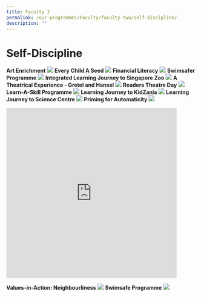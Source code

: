 ```yaml
---
title: Faculty 2
permalink: /our-programmes/Faculty/faculty-two/self-discipline/
description: ""
---
```



# Self-Discipline

**Art Enrichment**
![](/images/P3%20Art%20Enrichment_16%20Aug%202015.png)
**Every Child A Seed**
![](/images/P3%20Every%20Child%20a%20Seed_4%20Aug%202015.png)
**Financial Literacy**
![](/images/P3%20Financial%20Literacy_4%20Aug%202015.png)
**Swimsafer Programme**
![](/images/P3%20Swimsafer%20Programme_4%20Aug%202015.png)
**Integrated Learning Journey to Singapore Zoo**
![](/images/P3%20LJ%20to%20Singapore%20Zoo.jpg)
**A Theatrical Experience - Gretel and Hansel**
![](/images/Gretel%20and%20Hansel%20Page%2001.png)
**Readers Theatre Day**
![](/images/Reader%20Theatre%20Page%2001.png)
**Learn-A-Skill Programme**
![](/images/Primary%203%20Learn%20A%20Skill.png)
**Learning Journey to KidZania**
![](/images/LJ%20KidZania.jpg)
**Learning Journey to Science Centre**
![](/images/LJ%20Science%20Centre.jpg)
**Priming for Automaticity**
![](/images/Priming.jpg)
<iframe allowfullscreen="true" height="450" width="450" frameborder="0" src="https://docs.google.com/presentation/d/e/2PACX-1vTLH_-BoHrw6Kqod1C5pXj6KoyxSmRgWL1dDPIQJalN3xIq8zt5O79Vffj5X0fiGz4NLPhh8Hm9Que1/embed?start=true&amp;loop=true&amp;delayms=3000"></iframe>

**Values-in-Action: Neighbourliness**
![](/images/VIA%20Neighbourliness.jpg)
**Swimsafe Programme**
![](/images/Swimsafer.jpg)